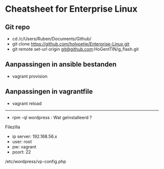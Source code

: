 # Cheatsheet for Enterprise Linux

## Git repo

* cd /c/Users/Ruben/Documents/Github/
* git clone https://github.com/holvoetje/Enterprise-Linux.git
* git remote set-url origin git@github.com:HoGentTIN/g_flash.git

## Aanpassingen in ansible bestanden

* vagrant provision

## Aanpassingen in vagrantfile

* vagrant reload

---
* rpm -ql wordpress : Wat geïnstalleerd ?

Filezilla
* ip server: 192.168.56.x
* user: root
* pw: vagrant
* poort: 22

/etc/wordpress/vp-config.php
